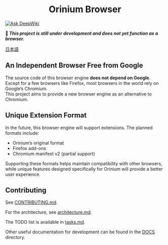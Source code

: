 <h1 align="center">Orinium Browser</h1>

[![Ask DeepWiki](https://deepwiki.com/badge.svg)](https://deepwiki.com/Orinas-github/Orinium-browser)

**🚧 _This project is still under development and does not yet function as a browser._**

[日本語](./README.md)

## An Independent Browser Free from Google
The source code of this browser engine **does not depend on Google**.  
Except for a few browsers like Firefox, most browsers in the world rely on Google’s Chromium.  
This project aims to provide a new browser engine as an alternative to Chromium.

## Unique Extension Format
In the future, this browser engine will support extensions. The planned formats include:
* Orinium’s original format  
* Firefox add-ons  
* Chromium manifest v2 (partial support)

Supporting these formats helps maintain compatibility with other browsers, while unique features designed specifically for Orinium will provide a better user experience.

## Contributing
See [CONTRIBUTING.md](./CONTRIBUTING.md).

For the architecture, see [architecture.md](./docs/architecture.md).

The TODO list is available in [tasks.md](./tasks.md).

Other useful documentation for development can be found in the [DOCS](./docs/) directory.

